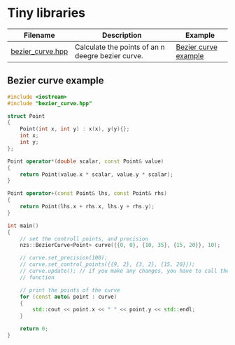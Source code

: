 # Tiny libraries

| Filename                      | Description                                       | Example                       |
|-------------------------------|---------------------------------------------------|-------------------------------|
| [bezier_curve.hpp](bezier_curve/bezier_curve.hpp) | Calculate the points of an n deegre bezier curve. | [Bezier curve example](#bezier-curve-example) |

## Bezier curve example
```cpp
#include <iostream>
#include "bezier_curve.hpp"

struct Point
{
    Point(int x, int y) : x(x), y(y){};
    int x;
    int y;
};

Point operator*(double scalar, const Point& value)
{
    return Point(value.x * scalar, value.y * scalar);
}

Point operator+(const Point& lhs, const Point& rhs)
{
    return Point(lhs.x + rhs.x, lhs.y + rhs.y);
}

int main()
{
    // set the controll points, and precision
    nzs::BezierCurve<Point> curve({{0, 0}, {10, 35}, {15, 20}}, 10);

    // curve.set_precision(100);
    // curve.set_control_points({{9, 2}, {3, 2}, {15, 20}});
    // curve.update(); // if you make any changes, you have to call the update
    // function

    // print the points of the curve
    for (const auto& point : curve)
    {
        std::cout << point.x << " " << point.y << std::endl;
    }

    return 0;
}
```
